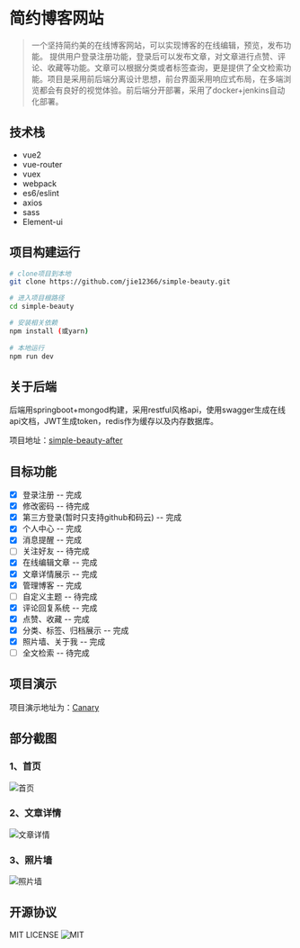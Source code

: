 # 简约博客网站

> 一个坚持简约美的在线博客网站，可以实现博客的在线编辑，预览，发布功能。
提供用户登录注册功能，登录后可以发布文章，对文章进行点赞、评论、收藏等功能。文章可以根据分类或者标签查询，更是提供了全文检索功能。项目是采用前后端分离设计思想，前台界面采用响应式布局，在多端浏览都会有良好的视觉体验。前后端分开部署，采用了docker+jenkins自动化部署。

## 技术栈

 - vue2
 - vue-router
 - vuex
 - webpack
 - es6/eslint
 - axios
 - sass
 - Element-ui

## 项目构建运行

``` bash
# clone项目到本地
git clone https://github.com/jie12366/simple-beauty.git

# 进入项目根路径
cd simple-beauty

# 安装相关依赖
npm install (或yarn)
 
# 本地运行
npm run dev
```
## 关于后端
后端用springboot+mongod构建，采用restful风格api，使用swagger生成在线api文档，JWT生成token，redis作为缓存以及内存数据库。

项目地址：[simple-beauty-after](https://github.com/jie12366/simple-blog-after.git)
## 目标功能
- [x] 登录注册  -- 完成
- [x] 修改密码  -- 待完成
- [x] 第三方登录(暂时只支持github和码云)  -- 完成
- [x] 个人中心  -- 完成
- [x] 消息提醒  -- 完成
- [ ] 关注好友  -- 待完成
- [x] 在线编辑文章  -- 完成
- [x] 文章详情展示  -- 完成
- [x] 管理博客  -- 完成
- [ ] 自定义主题  -- 待完成
- [x] 评论回复系统  -- 完成
- [x] 点赞、收藏  -- 完成
- [x] 分类、标签、归档展示  -- 完成
- [x] 照片墙、关于我  -- 完成
- [ ] 全文检索  -- 待完成
## 项目演示
项目演示地址为：[Canary](http://jie12366.xyz:8081)
## 部分截图
### 1、首页
![首页](http://cdn.jie12366.xyz/home.png)
### 2、文章详情
![文章详情](http://cdn.jie12366.xyz/details.png)
### 3、照片墙
![照片墙](http://cdn.jie12366.xyz/photo-wall.png)
## 开源协议
MIT LICENSE
![MIT](http://cdn.jie12366.xyz/license.png)
